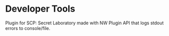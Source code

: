 # Developer Tools
Plugin for SCP: Secret Laboratory made with NW Plugin API that logs stdout errors to console/file.
